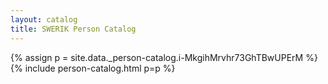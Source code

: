 ```yaml
---
layout: catalog
title: SWERIK Person Catalog
---
```

{% assign p = site.data._person-catalog.i-MkgihMrvhr73GhTBwUPErM %}
{% include person-catalog.html p=p %}

